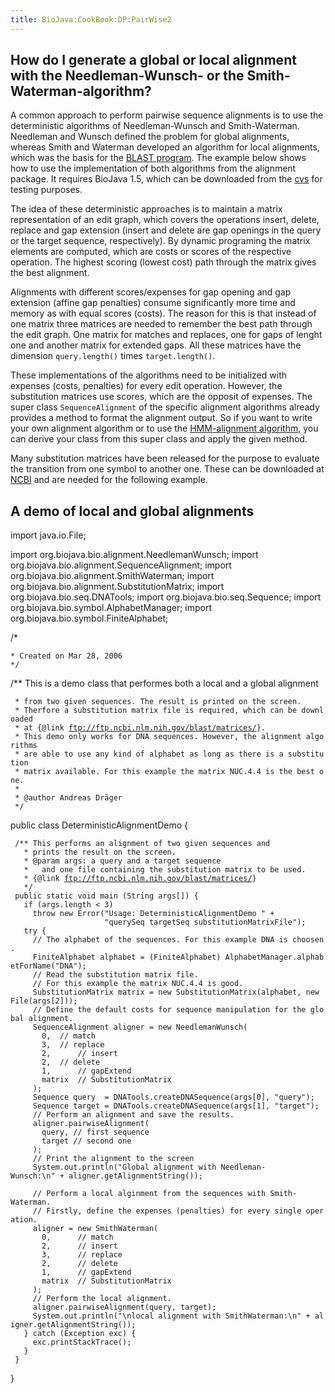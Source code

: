 ```yaml
---
title: BioJava:CookBook:DP:PairWise2
---
```


How do I generate a global or local alignment with the Needleman-Wunsch- or the Smith-Waterman-algorithm?
---------------------------------------------------------------------------------------------------------

A common approach to perform pairwise sequence alignments is to use the
deterministic algorithms of Needleman-Wunsch and Smith-Waterman.
Needleman and Wunsch defined the problem for global alignments, whereas
Smith and Waterman developed an algorithm for local alignments, which
was the basis for the [BLAST program](http://www.ncbi.nih.gov/BLAST/).
The example below shows how to use the implementation of both algorithms
from the alignment package. It requires BioJava 1.5, which can be
downloaded from the [cvs](http://cvs.biojava.org) for testing purposes.

The idea of these deterministic approaches is to maintain a matrix
representation of an edit graph, which covers the operations insert,
delete, replace and gap extension (insert and delete are gap openings in
the query or the target sequence, respectively). By dynamic programing
the matrix elements are computed, which are costs or scores of the
respective operation. The highest scoring (lowest cost) path through the
matrix gives the best alignment.

Alignments with different scores/expenses for gap opening and gap
extension (affine gap penalties) consume significantly more time and
memory as with equal scores (costs). The reason for this is that instead
of one matrix three matrices are needed to remember the best path
through the edit graph. One matrix for matches and replaces, one for
gaps of lenght one and another matrix for extended gaps. All these
matrices have the dimension `query.length()` times `target.length()`.

These implementations of the algorithms need to be initialized with
expenses (costs, penalties) for every edit operation. However, the
substitution matrices use scores, which are the opposit of expenses. The
super class `SequenceAlignment` of the specific alignment algorithms
already provides a method to format the alignment output. So if you want
to write your own alignment algorithm or to use the [HMM-alignment
algorithm](http://biojava.org/wiki/BioJava:CookBook:DP:PairWise), you
can derive your class from this super class and apply the given method.

Many substitution matrices have been released for the purpose to
evaluate the transition from one symbol to another one. These can be
downloaded at [NCBI](ftp://ftp.ncbi.nlm.nih.gov/blast/matrices/) and are
needed for the following example.

A demo of local and global alignments
-------------------------------------

<java> import java.io.File;

import org.biojava.bio.alignment.NeedlemanWunsch; import
org.biojava.bio.alignment.SequenceAlignment; import
org.biojava.bio.alignment.SmithWaterman; import
org.biojava.bio.alignment.SubstitutionMatrix; import
org.biojava.bio.seq.DNATools; import org.biojava.bio.seq.Sequence;
import org.biojava.bio.symbol.AlphabetManager; import
org.biojava.bio.symbol.FiniteAlphabet;

/\*

`* Created on Mar 28, 2006`  
`*/`

/\*\* This is a demo class that performes both a local and a global
alignment

` * from two given sequences. The result is printed on the screen. `  
` * Therfore a substitution matrix file is required, which can be downloaded`  
` * at {@link `[`ftp://ftp.ncbi.nlm.nih.gov/blast/matrices/`](ftp://ftp.ncbi.nlm.nih.gov/blast/matrices/)`}.`  
` * This demo only works for DNA sequences. However, the alignment algorithms`  
` * are able to use any kind of alphabet as long as there is a substitution`  
` * matrix available. For this example the matrix NUC.4.4 is the best one.`  
` *`  
` * @author Andreas Dräger`  
` */`

public class DeterministicAlignmentDemo {

` /** This performs an alignment of two given sequences and `  
`   * prints the result on the screen.`  
`   * @param args: a query and a target sequence `  
`   *   and one file containing the substitution matrix to be used.`  
`   * {@link `[`ftp://ftp.ncbi.nlm.nih.gov/blast/matrices/`](ftp://ftp.ncbi.nlm.nih.gov/blast/matrices/)`}`  
`   */`  
` public static void main (String args[]) {`  
`   if (args.length < 3)`  
`     throw new Error("Usage: DeterministicAlignmentDemo " +`  
`                     "querySeq targetSeq substitutionMatrixFile");`  
`   try {`  
`     // The alphabet of the sequences. For this example DNA is choosen.`  
`     FiniteAlphabet alphabet = (FiniteAlphabet) AlphabetManager.alphabetForName("DNA");`  
`     // Read the substitution matrix file. `  
`     // For this example the matrix NUC.4.4 is good.`  
`     SubstitutionMatrix matrix = new SubstitutionMatrix(alphabet, new File(args[2]));`  
`     // Define the default costs for sequence manipulation for the global alignment.`  
`     SequenceAlignment aligner = new NeedlemanWunsch( `  
`       0,  // match`  
`       3,  // replace`  
`       2,      // insert`  
`       2,  // delete`  
`       1,      // gapExtend`  
`       matrix  // SubstitutionMatrix`  
`     );`  
`     Sequence query  = DNATools.createDNASequence(args[0], "query");`  
`     Sequence target = DNATools.createDNASequence(args[1], "target");`  
`     // Perform an alignment and save the results.`  
`     aligner.pairwiseAlignment(`  
`       query, // first sequence`  
`       target // second one`  
`     );`  
`     // Print the alignment to the screen`  
`     System.out.println("Global alignment with Needleman-Wunsch:\n" + aligner.getAlignmentString());     `  
`     `  
`     // Perform a local alginment from the sequences with Smith-Waterman. `  
`     // Firstly, define the expenses (penalties) for every single operation.`  
`     aligner = new SmithWaterman(`  
`       0,      // match`  
`       2,      // insert`  
`       3,      // replace `  
`       2,      // delete`  
`       1,      // gapExtend`  
`       matrix  // SubstitutionMatrix`  
`     );`  
`     // Perform the local alignment.`  
`     aligner.pairwiseAlignment(query, target); `  
`     System.out.println("\nlocal alignment with SmithWaterman:\n" + aligner.getAlignmentString());`  
`   } catch (Exception exc) {`  
`     exc.printStackTrace();`  
`   }`  
` }`

} </java>
